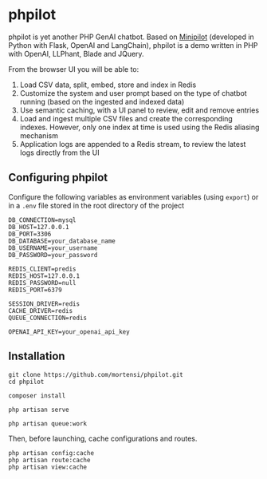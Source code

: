 # phpilot

phpilot is yet another PHP GenAI chatbot. Based on [Minipilot](https://github.com/redis/minipilot) (developed in Python with Flask, OpenAI and LangChain), phpilot is a demo written in PHP with OpenAI, LLPhant, Blade and JQuery. 

From the browser UI you will be able to:

1. Load CSV data, split, embed, store and index in Redis
2. Customize the system and user prompt based on the type of chatbot running (based on the ingested and indexed data)
3. Use semantic caching, with a UI panel to review, edit and remove entries
4. Load and ingest multiple CSV files and create the corresponding indexes. However, only one index at time is used using the Redis aliasing mechanism
5. Application logs are appended to a Redis stream, to review the latest logs directly from the UI


## Configuring phpilot

Configure the following variables as environment variables (using `export`) or in a `.env` file stored in the root directory of the project

```
DB_CONNECTION=mysql
DB_HOST=127.0.0.1
DB_PORT=3306
DB_DATABASE=your_database_name
DB_USERNAME=your_username
DB_PASSWORD=your_password

REDIS_CLIENT=predis
REDIS_HOST=127.0.0.1
REDIS_PASSWORD=null
REDIS_PORT=6379

SESSION_DRIVER=redis
CACHE_DRIVER=redis
QUEUE_CONNECTION=redis

OPENAI_API_KEY=your_openai_api_key
```


## Installation

```
git clone https://github.com/mortensi/phpilot.git
cd phpilot

composer install

php artisan serve

php artisan queue:work
```

Then, before launching, cache configurations and routes.

```
php artisan config:cache
php artisan route:cache
php artisan view:cache
```